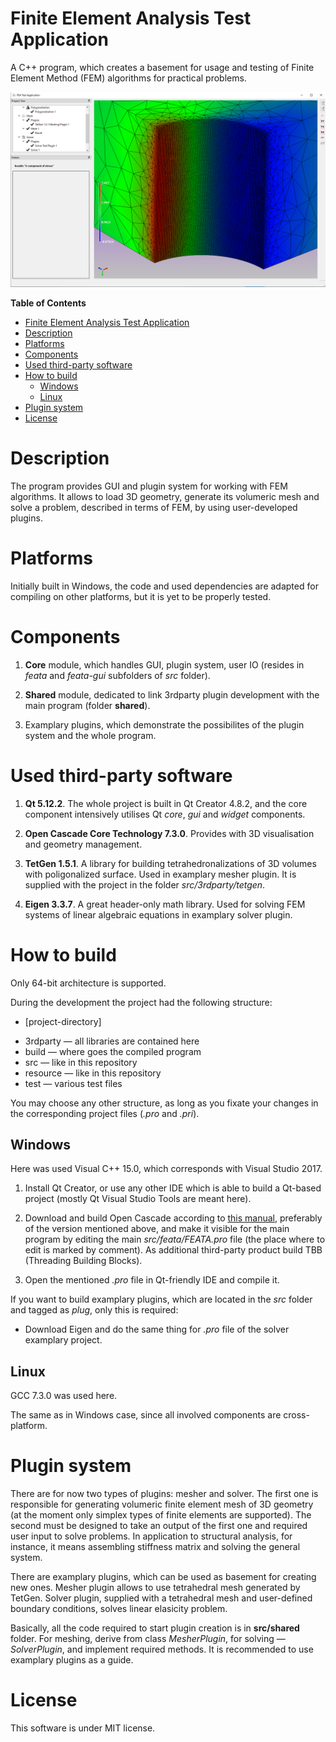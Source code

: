 # Finite Element Analysis Test Application

A C++ program, which creates a basement for usage and testing of Finite Element Method (FEM) algorithms for practical problems.

![](/resource/preview.png)

**Table of Contents**
- [Finite Element Analysis Test Application](#finite-element-analysis-test-application)
- [Description](#description)
- [Platforms](#platforms)
- [Components](#components)
- [Used third-party software](#used-third-party-software)
- [How to build](#how-to-build)
  * [Windows](#windows)
  * [Linux](#linux)
- [Plugin system](#plugin-system)
- [License](#license)


# Description
The program provides GUI and plugin system for working with FEM algorithms. It allows to load 3D geometry, generate its volumeric mesh and solve a problem, described in terms of FEM, by using user-developed plugins.

# Platforms
Initially built in Windows, the code and used dependencies are adapted for compiling on other platforms, but it is yet to be properly tested.

# Components
1. **Core** module, which handles GUI, plugin system, user IO (resides in *feata* and *feata-gui* subfolders of *src* folder).

2. **Shared** module, dedicated to link 3rdparty plugin development with the main program (folder **shared**).

3. Examplary plugins, which demonstrate the possibilites of the plugin system and the whole program.

# Used third-party software
1. **Qt 5.12.2**. The whole project is built in Qt Creator 4.8.2, and the core component intensively utilises Qt *core*, *gui* and *widget* components.

2. **Open Cascade Core Technology 7.3.0**. Provides with 3D visualisation and geometry management. 

3. **TetGen 1.5.1**. A library for building tetrahedronalizations of 3D volumes with poligonalized surface. Used in examplary mesher plugin. It is supplied with the project in the folder *src/3rdparty/tetgen*.

4. **Eigen 3.3.7**. A great header-only math library. Used for solving FEM systems of linear algebraic equations in examplary solver plugin.

# How to build

Only 64-bit architecture is supported.

During the development the project had the following structure:

+ [project-directory]
 * 3rdparty — all libraries are contained here
 * build — where goes the compiled program
 * src — like in this repository
 * resource — like in this repository
 * test — various test files

You may choose any other structure, as long as you fixate your changes in the corresponding project files (*.pro* and *.pri*).

## Windows

Here was used Visual C++ 15.0, which corresponds with Visual Studio 2017. 

1. Install Qt Creator, or use any other IDE which is able to build a Qt-based project (mostly Qt Visual Studio Tools are meant here).

2. Download and build Open Cascade according to [this manual](https://dev.opencascade.org/doc/overview/html/occt_dev_guides__building.html), preferably of the version mentioned above, and make it visible for the main program by editing the main *src/feata/FEATA.pro* file (the place where to edit is marked by comment). As additional third-party product build TBB (Threading Building Blocks).

3. Open the mentioned *.pro* file in Qt-friendly IDE and compile it.

If you want to build examplary plugins, which are located in the *src* folder and tagged as *plug*, only this is required:

- Download Eigen and do the same thing for *.pro* file of the solver examplary project.

## Linux

GCC 7.3.0 was used here. 

The same as in Windows case, since all involved components are cross-platform.

# Plugin system

There are for now two types of plugins: mesher and solver. The first one is responsible for generating volumeric finite element mesh of 3D geometry (at the moment only simplex types of finite elements are supported). The second must be designed to take an output of the first one and required user input to solve problems. In application to structural analysis, for instance, it means assembling stiffness matrix and solving the general system.

There are examplary plugins, which can be used as basement for creating new ones. Mesher plugin allows to use tetrahedral mesh generated by TetGen. Solver plugin, supplied with a tetrahedral mesh and user-defined boundary conditions, solves linear elasicity problem. 

Basically, all the code required  to start plugin creation is in **src/shared** folder. For meshing, derive from class *MesherPlugin*, for solving — *SolverPlugin*, and implement required methods. It is recommended to use examplary plugins as a guide.

# License

This software is under MIT license.

